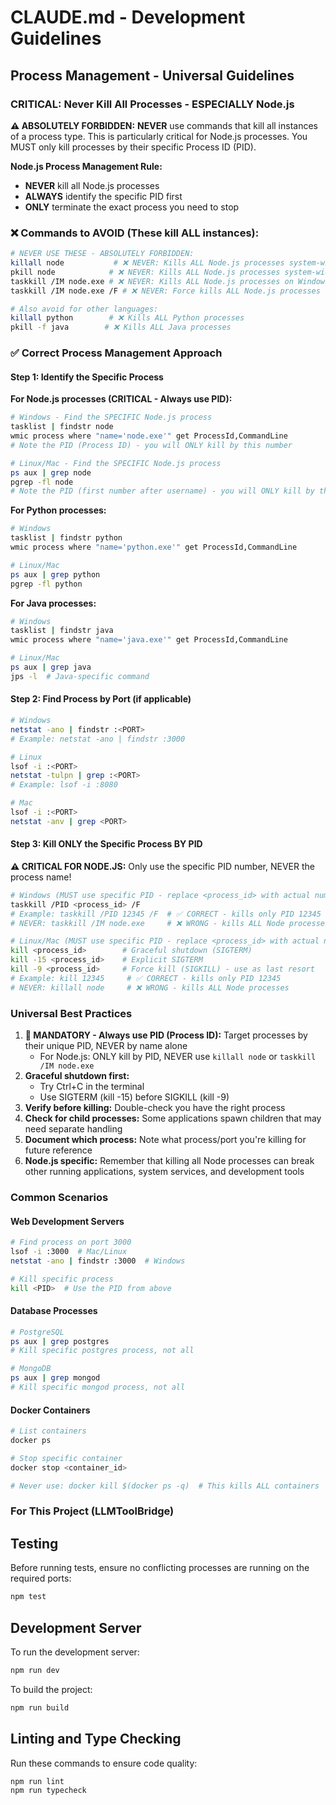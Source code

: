 # CLAUDE.md - Development Guidelines

## Process Management - Universal Guidelines

### CRITICAL: Never Kill All Processes - ESPECIALLY Node.js

**⚠️ ABSOLUTELY FORBIDDEN:** **NEVER** use commands that kill all instances of a process type. This is particularly critical for Node.js processes. You MUST only kill processes by their specific Process ID (PID).

**Node.js Process Management Rule:**
- **NEVER** kill all Node.js processes
- **ALWAYS** identify the specific PID first
- **ONLY** terminate the exact process you need to stop

### ❌ Commands to AVOID (These kill ALL instances):
```bash
# NEVER USE THESE - ABSOLUTELY FORBIDDEN:
killall node           # ❌ NEVER: Kills ALL Node.js processes system-wide
pkill node            # ❌ NEVER: Kills ALL Node.js processes system-wide
taskkill /IM node.exe # ❌ NEVER: Kills ALL Node.js processes on Windows
taskkill /IM node.exe /F # ❌ NEVER: Force kills ALL Node.js processes

# Also avoid for other languages:
killall python        # ❌ Kills ALL Python processes
pkill -f java        # ❌ Kills ALL Java processes
```

### ✅ Correct Process Management Approach

#### Step 1: Identify the Specific Process

**For Node.js processes (CRITICAL - Always use PID):**
```bash
# Windows - Find the SPECIFIC Node.js process
tasklist | findstr node
wmic process where "name='node.exe'" get ProcessId,CommandLine
# Note the PID (Process ID) - you will ONLY kill by this number

# Linux/Mac - Find the SPECIFIC Node.js process  
ps aux | grep node
pgrep -fl node
# Note the PID (first number after username) - you will ONLY kill by this number
```

**For Python processes:**
```bash
# Windows
tasklist | findstr python
wmic process where "name='python.exe'" get ProcessId,CommandLine

# Linux/Mac
ps aux | grep python
pgrep -fl python
```

**For Java processes:**
```bash
# Windows
tasklist | findstr java
wmic process where "name='java.exe'" get ProcessId,CommandLine

# Linux/Mac
ps aux | grep java
jps -l  # Java-specific command
```

#### Step 2: Find Process by Port (if applicable)

```bash
# Windows
netstat -ano | findstr :<PORT>
# Example: netstat -ano | findstr :3000

# Linux
lsof -i :<PORT>
netstat -tulpn | grep :<PORT>
# Example: lsof -i :8080

# Mac
lsof -i :<PORT>
netstat -anv | grep <PORT>
```

#### Step 3: Kill ONLY the Specific Process BY PID

**⚠️ CRITICAL FOR NODE.JS:** Only use the specific PID number, NEVER the process name!

```bash
# Windows (MUST use specific PID - replace <process_id> with actual number)
taskkill /PID <process_id> /F
# Example: taskkill /PID 12345 /F  # ✅ CORRECT - kills only PID 12345
# NEVER: taskkill /IM node.exe     # ❌ WRONG - kills ALL Node processes

# Linux/Mac (MUST use specific PID - replace <process_id> with actual number)
kill <process_id>        # Graceful shutdown (SIGTERM)
kill -15 <process_id>    # Explicit SIGTERM  
kill -9 <process_id>     # Force kill (SIGKILL) - use as last resort
# Example: kill 12345     # ✅ CORRECT - kills only PID 12345
# NEVER: killall node     # ❌ WRONG - kills ALL Node processes
```

### Universal Best Practices

1. **🔴 MANDATORY - Always use PID (Process ID):** Target processes by their unique PID, NEVER by name alone
   - For Node.js: ONLY kill by PID, NEVER use `killall node` or `taskkill /IM node.exe`
2. **Graceful shutdown first:** 
   - Try Ctrl+C in the terminal
   - Use SIGTERM (kill -15) before SIGKILL (kill -9)
3. **Verify before killing:** Double-check you have the right process
4. **Check for child processes:** Some applications spawn children that may need separate handling
5. **Document which process:** Note what process/port you're killing for future reference
6. **Node.js specific:** Remember that killing all Node processes can break other running applications, system services, and development tools

### Common Scenarios

#### Web Development Servers
```bash
# Find process on port 3000
lsof -i :3000  # Mac/Linux
netstat -ano | findstr :3000  # Windows

# Kill specific process
kill <PID>  # Use the PID from above
```

#### Database Processes
```bash
# PostgreSQL
ps aux | grep postgres
# Kill specific postgres process, not all

# MongoDB
ps aux | grep mongod
# Kill specific mongod process, not all
```

#### Docker Containers
```bash
# List containers
docker ps

# Stop specific container
docker stop <container_id>

# Never use: docker kill $(docker ps -q)  # This kills ALL containers
```

### For This Project (LLMToolBridge)

## Testing

Before running tests, ensure no conflicting processes are running on the required ports:
```bash
npm test
```

## Development Server

To run the development server:
```bash
npm run dev
```

To build the project:
```bash
npm run build
```

## Linting and Type Checking

Run these commands to ensure code quality:
```bash
npm run lint
npm run typecheck
```